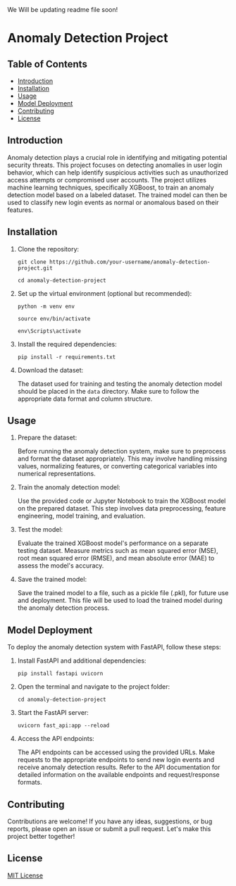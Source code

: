 <!DOCTYPE html>
<html>
<head>
 We Will be updating readme file soon!
</head>
<body>
  <h1>Anomaly Detection Project</h1>

  <h2>Table of Contents</h2>
  <ul>
    <li><a href="#introduction">Introduction</a></li>
    <li><a href="#installation">Installation</a></li>
    <li><a href="#usage">Usage</a></li>
    <li><a href="#model-deployment">Model Deployment</a></li>
    <li><a href="#contributing">Contributing</a></li>
    <li><a href="#license">License</a></li>
  </ul>

  <h2 id="introduction">Introduction</h2>
  <p>
    Anomaly detection plays a crucial role in identifying and mitigating potential security threats.
    This project focuses on detecting anomalies in user login behavior, which can help identify suspicious activities such as unauthorized access attempts or compromised user accounts.
    The project utilizes machine learning techniques, specifically XGBoost, to train an anomaly detection model based on a labeled dataset.
    The trained model can then be used to classify new login events as normal or anomalous based on their features.
  </p>

  <h2 id="installation">Installation</h2>
  <ol>
    <li>
      Clone the repository:
      <pre><code>git clone https://github.com/your-username/anomaly-detection-project.git</code></pre>
      <pre><code>cd anomaly-detection-project</code></pre>
    </li>
    <li>
      Set up the virtual environment (optional but recommended):
      <pre><code>python -m venv env</code></pre>
      <pre><code>source env/bin/activate</code></pre> <!-- for Linux/Mac -->
      <pre><code>env\Scripts\activate</code></pre> <!-- for Windows -->
    </li>
    <li>
      Install the required dependencies:
      <pre><code>pip install -r requirements.txt</code></pre>
    </li>
    <li>
      Download the dataset:
      <p>
        The dataset used for training and testing the anomaly detection model should be placed in the <code>data</code> directory.
        Make sure to follow the appropriate data format and column structure.
      </p>
    </li>
  </ol>

  <h2 id="usage">Usage</h2>
  <ol>
    <li>
      Prepare the dataset:
      <p>
        Before running the anomaly detection system, make sure to preprocess and format the dataset appropriately.
        This may involve handling missing values, normalizing features, or converting categorical variables into numerical representations.
      </p>
    </li>
    <li>
      Train the anomaly detection model:
      <p>
        Use the provided code or Jupyter Notebook to train the XGBoost model on the prepared dataset.
        This step involves data preprocessing, feature engineering, model training, and evaluation.
      </p>
    </li>
    <li>
      Test the model:
      <p>
        Evaluate the trained XGBoost model's performance on a separate testing dataset.
        Measure metrics such as mean squared error (MSE), root mean squared error (RMSE), and mean absolute error (MAE) to assess the model's accuracy.
      </p>
    </li>
    <li>
      Save the trained model:
      <p>
        Save the trained model to a file, such as a pickle file (.pkl), for future use and deployment.
        This file will be used to load the trained model during the anomaly detection process.
      </p>
    </li>
  </ol>

  <h2 id="model-deployment">Model Deployment</h2>
  <p>
    To deploy the anomaly detection system with FastAPI, follow these steps:
    <ol>
      <li>
        Install FastAPI and additional dependencies:
        <pre><code>pip install fastapi uvicorn</code></pre>
      </li>
      <li>
        Open the terminal and navigate to the project folder:
        <pre><code>cd anomaly-detection-project</code></pre>
      </li>
      <li>
        Start the FastAPI server:
        <pre><code>uvicorn fast_api:app --reload</code></pre>
      </li>
      <li>
        Access the API endpoints:
        <p>
          The API endpoints can be accessed using the provided URLs.
          Make requests to the appropriate endpoints to send new login events and receive anomaly detection results.
          Refer to the API documentation for detailed information on the available endpoints and request/response formats.
        </p>
      </li>
    </ol>
  </p>

  <h2 id="contributing">Contributing</h2>
  <p>
    Contributions are welcome! If you have any ideas, suggestions, or bug reports, please open an issue or submit a pull request.
    Let's make this project better together!
  </p>

  <h2 id="license">License</h2>
  <p>
    <a href="LICENSE">MIT License</a>
  </p>
</body>
</html>
